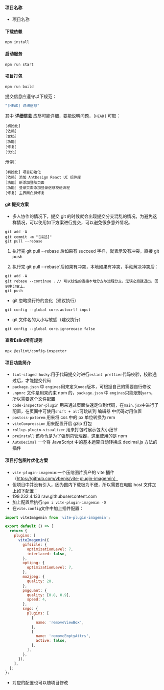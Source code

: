 #### 项目名称

- 项目名称

#### 下载依赖

```
npm install
```

#### 启动服务

```
npm run start
```

#### 项目打包

```
npm run build
```

提交信息应遵守以下规范：

```bash
"[HEAD] 详细信息"
```

其中 **详细信息** 应尽可能详细，要能说明问题，`[HEAD]` 可取：

```
[初始化]
[依赖]
[文档]
[功能]
[修复]
[优化]
```

示例：

```
[初始化] 项目初始化
[依赖] 添加 AntDesign React UI 组件库
[功能] 新添加登陆页面
[功能] 登录页面添加登录信息校验流程
[修复] 主界面白屏修复
```

#### git 提交方案

- 多人协作的情况下，提交 git 的时候就会出现提交分支混乱的情况，为避免这样情况，可以使用如下方案进行提交，可以避免很多意外情况。

```
git add -A
git commit -m "[描述]"
git pull --rebase
```

1. 执行完 git pull --rebase 后如果有 succeed 字样，就表示没有冲突，直接 git push

2. 执行完 git pull --rebase`后如果有冲突，本地如果有冲突，手动解决冲突后：

```
git add -A
git rebase --continue ，// 可以线性的连接本地分支与远程分支，无误之后就退出，回到主分支上。
git push
```

- git 忽略换行符的变化（建议执行）

```
git config --global core.autocrlf input
```

- git 文件名的大小写敏感（建议执行）

```
git config --global core.ignorecase false
```

#### 查看Eslint所有规则

```
npx @eslint/config-inspector
```

#### 项目功能简介

- `lint-staged husky`:用于代码提交时进行`eslint prettier`代码校验，校验通过后，才能提交代码
- `package.json` 中 `engines`用来定义`node`版本，可根据自己的需要自行修改
- `.npmrc` 文件是用来约束 npm 的，`package.json` 中 `engines`只能限制`yarn`，所以需要这个文件配置
- `code-inspector-plugin` 用来通过页面快速定位到代码，在`main.jsx`中进行了配置，在页面中可使用`shift + alt`可跳转到 编辑器 中代码对用位置
- `postcss-pxtorem` 用来将 css 中的 px 单位转换为 rem
- `viteCompression` 用来配置开启 gzip 打包
- `rollup-plugin-visualizer` 用来打包时展示包大小细节
- `preinstall` 该命令是为了强制包管理器，这里使用的是 npm
- `AutoDecimal` 一个将 JavaScript 中的基本运算自动转换成 decimal.js 方法的插件

#### 项目打包图片优化方案

- `vite-plugin-imagemin`:一个压缩图片资产的 vite 插件 （https://github.com/vbenjs/vite-plugin-imagemin）
- 但项目中并没有引入，因为国内下载极为不便，所以需要在电脑 host 文件加上如下配置：
- 199.232.4.133 raw.githubusercontent.com
- 加上配置后执行`npm i vite-plugin-imagemin -D`
- 在`vite.config`文件中加上插件配置：

```js
import viteImagemin from 'vite-plugin-imagemin';

export default () => {
  return {
    plugins: [
      viteImagemin({
        gifsicle: {
          optimizationLevel: 7,
          interlaced: false,
        },
        optipng: {
          optimizationLevel: 7,
        },
        mozjpeg: {
          quality: 20,
        },
        pngquant: {
          quality: [0.8, 0.9],
          speed: 4,
        },
        svgo: {
          plugins: [
            {
              name: 'removeViewBox',
            },
            {
              name: 'removeEmptyAttrs',
              active: false,
            },
          ],
        },
      }),
    ],
  };
};
```

- 对应的配置也可以随项目修改
